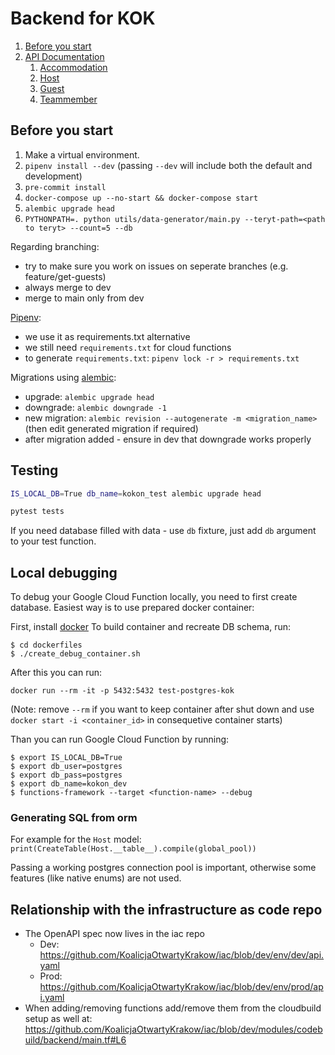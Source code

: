 # Backend for KOK

1. [Before you start](#before-you-start)
2. [API Documentation](#api-documentation)
    1. [Accommodation](#accommodation)
    2. [Host](#host)
    3. [Guest](#guest)
    4. [Teammember](#teammember)

## Before you start

1. Make a virtual environment.
2. `pipenv install --dev` (passing `--dev` will include both the default and development)
3. `pre-commit install`
4. `docker-compose up --no-start && docker-compose start`
5. `alembic upgrade head`
6. `PYTHONPATH=. python utils/data-generator/main.py --teryt-path=<path to teryt> --count=5 --db`

Regarding branching:
- try to make sure you work on issues on seperate branches (e.g. feature/get-guests)
- always merge to dev
- merge to main only from dev

[Pipenv](https://pipenv-fork.readthedocs.io):
- we use it as requirements.txt alternative
- we still need `requirements.txt` for cloud functions
- to generate `requirements.txt`: `pipenv lock -r > requirements.txt`

Migrations using [alembic](https://alembic.sqlalchemy.org/en/latest/):
- upgrade: `alembic upgrade head`
- downgrade: `alembic downgrade -1`
- new migration: `alembic revision --autogenerate -m <migration_name>` (then edit generated migration if required)
- after migration added - ensure in dev that downgrade works properly

## Testing

```bash
IS_LOCAL_DB=True db_name=kokon_test alembic upgrade head 

pytest tests
```

If you need database filled with data - use `db` fixture, just add `db` argument to your test function.

## Local debugging

To debug your Google Cloud Function locally, you need to first create database. Easiest way is to use prepared docker container:

First, install [docker](https://docs.docker.com/get-docker/)
To build container and recreate DB schema, run:
```
$ cd dockerfiles
$ ./create_debug_container.sh
```

After this you can run:
```
docker run --rm -it -p 5432:5432 test-postgres-kok
``` 
(Note: remove `--rm` if you want to keep container after shut down and use `docker start -i <container_id>` in consequetive container starts)

Than you can run Google Cloud Function by running:
```
$ export IS_LOCAL_DB=True
$ export db_user=postgres
$ export db_pass=postgres
$ export db_name=kokon_dev
$ functions-framework --target <function-name> --debug
```

### Generating SQL from orm
For example for the `Host` model:
`print(CreateTable(Host.__table__).compile(global_pool))`

Passing a working postgres connection pool is important, otherwise some features (like native enums) are not used.

## Relationship with the infrastructure as code repo
* The OpenAPI spec now lives in the iac repo
  * Dev: https://github.com/KoalicjaOtwartyKrakow/iac/blob/dev/env/dev/api.yaml
  * Prod: https://github.com/KoalicjaOtwartyKrakow/iac/blob/dev/env/prod/api.yaml
* When adding/removing functions add/remove them from the cloudbuild setup as well at:
  https://github.com/KoalicjaOtwartyKrakow/iac/blob/dev/modules/codebuild/backend/main.tf#L6